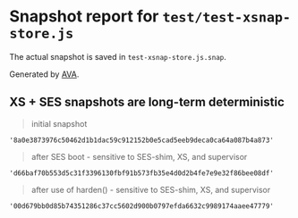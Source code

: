 # Snapshot report for `test/test-xsnap-store.js`

The actual snapshot is saved in `test-xsnap-store.js.snap`.

Generated by [AVA](https://avajs.dev).

## XS + SES snapshots are long-term deterministic

> initial snapshot

    '8a0e3873976c50462d1b1dac59c912152b0e5cad5eeb9deca0ca64a087b4a873'

> after SES boot - sensitive to SES-shim, XS, and supervisor

    'd66baf70b553d5c31f3396130fbf91b573fb35e4d0d2b4fe7e9e32f86bee08df'

> after use of harden() - sensitive to SES-shim, XS, and supervisor

    '00d679bb0d85b74351286c37cc5602d900b0797efda6632c9989174aaee47779'
